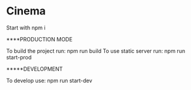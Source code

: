 # Cinema

Start with npm i

****PRODUCTION MODE

To build the project run:  npm run build 
To use static server run: npm run start-prod

*****DEVELOPMENT

To develop use: npm run start-dev
